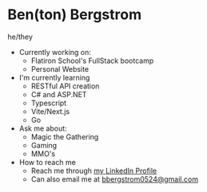 # Ben(ton) Bergstrom
he/they

- Currently working on:
  - Flatiron School's FullStack bootcamp
  - Personal Website
- I'm currently learning
  - RESTful API creation
  - C# and ASP.NET
  - Typescript
  - Vite/Next.js
  - Go
- Ask me about:
  - Magic the Gathering
  - Gaming
  - MMO's
- How to reach me
  - Reach me through [my LinkedIn Profile](https://www.linkedin.com/in/benton-bergstrom-98b57a220/)
  - Can also email me at bbergstrom0524@gmail.com
  


<!--
**bcbergstrom/bcbergstrom** is a ✨ _special_ ✨ repository because its `README.md` (this file) appears on your GitHub profile.

Here are some ideas to get you started:

- 🔭 I’m currently working on ...
- 🌱 I’m currently learning ...
- 👯 I’m looking to collaborate on ...
- 🤔 I’m looking for help with ...
- 💬 Ask me about ...
- 📫 How to reach me: ...
- 😄 Pronouns: ...
- ⚡ Fun fact: ...
-->
